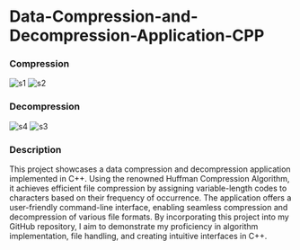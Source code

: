 # Data-Compression-and-Decompression-Application-CPP
### Compression
![s1](https://github.com/Piyush-Pise/Data-Compression-and-Decompression-Application-CPP/assets/75115056/a886baf2-a2fa-4289-9e65-71ff57ddcf9d)
![s2](https://github.com/Piyush-Pise/Data-Compression-and-Decompression-Application-CPP/assets/75115056/506c8ac1-cf9b-49cd-8db8-66745e8fb74f)

### Decompression
![s4](https://github.com/Piyush-Pise/Data-Compression-and-Decompression-Application-CPP/assets/75115056/9e26fe39-e7cb-48e3-939d-46222f53c17d)
![s3](https://github.com/Piyush-Pise/Data-Compression-and-Decompression-Application-CPP/assets/75115056/fca4dffc-752c-4f03-8210-b8c63405447f)

### Description
This project showcases a data compression and decompression application implemented in C++. Using the renowned Huffman Compression Algorithm, it achieves efficient file compression by assigning variable-length codes to characters based on their frequency of occurrence. The application offers a user-friendly command-line interface, enabling seamless compression and decompression of various file formats. By incorporating this project into my GitHub repository, I aim to demonstrate my proficiency in algorithm implementation, file handling, and creating intuitive interfaces in C++.
